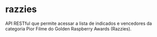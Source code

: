 # razzies
API RESTful que permite acessar a lista de indicados e vencedores da categoria Pior Filme do Golden Raspberry Awards (Razzies).
